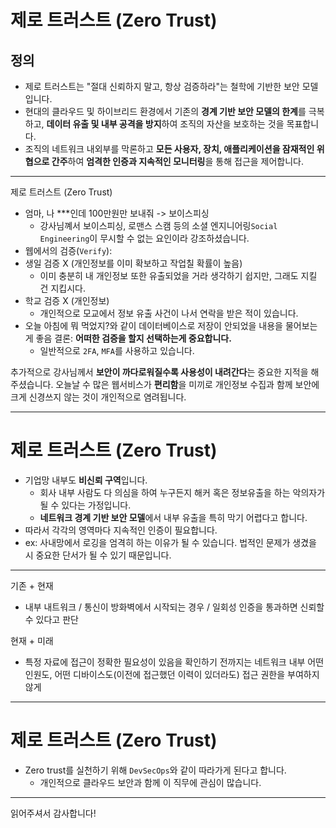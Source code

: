 
# 제로 트러스트 (Zero Trust)

## 정의

- 제로 트러스트는 "절대 신뢰하지 말고, 항상 검증하라"는 철학에 기반한 보안 모델입니다.
- 현대의 클라우드 및 하이브리드 환경에서 기존의 **경계 기반 보안 모델의 한계**를 극복하고, **데이터 유출 및 내부 공격을 방지**하여 조직의 자산을 보호하는 것을 목표합니다.
- 조직의 네트워크 내외부를 막론하고 **모든 사용자, 장치, 애플리케이션을 잠재적인 위협으로 간주**하여 **엄격한 인증과 지속적인 모니터링**을 통해 접근을 제어합니다.

---


제로 트러스트 (Zero Trust)

- 엄마, 나 ***인데 100만원만 보내줘 -> 보이스피싱
  - 강사님꼐서 보이스피싱, 로맨스 스캠 등의 소셜 엔지니어링`Social Engineering`이 무시할 수 없는 요인이라 강조하셨습니다.
- 웹에서의 검증(`Verify`):
- 생일 검증 X (개인정보를 이미 확보하고 작업칠 확률이 높음)
  - 이미 충분히 내 개인정보 또한 유출되었을 거라 생각하기 쉽지만, 그래도 지킬 건 지킵시다.
- 학교 검증 X (개인정보)
  - 개인적으로 모교에서 정보 유출 사건이 나서 연락을 받은 적이 있습니다. 
- 오늘 아침에 뭐 먹었지?와 같이 데이터베이스로 저장이 안되었을 내용을 물어보는게 좋음 
  결론: **어떠한 검증을 할지 선택하는게 중요합니다.**
  - 일반적으로 `2FA`, `MFA`를 사용하고 있습니다.

추가적으로 강사님께서 **보안이 까다로워질수록 사용성이 내려간다**는 중요한 지적을 해주셨습니다.
오늘날 수 많은 웹서비스가 **편리함**을 미끼로 개인정보 수집과 함께 보안에 크게 신경쓰지 않는 것이 개인적으로 염려됩니다.

---

# 제로 트러스트 (Zero Trust)

- 기업망 내부도 **비신뢰 구역**입니다.
  - 회사 내부 사람도 다 의심을 하여 누구든지 해커 혹은 정보유출을 하는 악의자가 될 수 있다는 가정입니다.
  - **네트워크 경계 기반 보안 모델**에서 내부 유출을 특히 막기 어렵다고 합니다.
- 따라서 각각의 영역마다 지속적인 인증이 필요합니다.
- ex: 사내망에서 로깅을 엄격히 하는 이유가 될 수 있습니다.
  법적인 문제가 생겼을 시 중요한 단서가 될 수 있기 때문입니다.

---


기존 + 현재
  - 내부 내트워크 / 통신이 방화벽에서 시작되는 경우 / 일회성 인증을 통과하면 신뢰할 수 있다고 판단

현재 + 미래
- 특정 자료에 접근이 정확한 필요성이 있음을 확인하기 전까지는 네트워크 내부 어떤 인원도,
 어떤 디바이스도(이전에 접근했던 이력이 있더라도) 접근 권한을 부여하지 않게


---

# 제로 트러스트 (Zero Trust)

- Zero trust를 실천하기 위해 `DevSecOps`와 같이 따라가게 된다고 합니다.
  - 개인적으로 클라우드 보안과 함께 이 직무에 관심이 많습니다.


---

읽어주셔서 감사합니다!